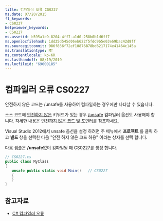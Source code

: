 ```yaml
---
title: 컴파일러 오류 CS0227
ms.date: 07/20/2015
f1_keywords:
- CS0227
helpviewer_keywords:
- CS0227
ms.assetid: b595a1c9-8204-4ff7-a1d0-258b0b1d6ff7
ms.openlocfilehash: 1dd25d545d06eb622f5fdd9b5e03e69bac42d8ff
ms.sourcegitcommit: 986f836f72ef10876878bd6217174e41464c145a
ms.translationtype: MT
ms.contentlocale: ko-KR
ms.lasthandoff: 08/19/2019
ms.locfileid: "69600185"
---
```

# <a name="compiler-error-cs0227"></a>컴파일러 오류 CS0227

안전하지 않은 코드는 /unsafe를 사용하여 컴파일하는 경우에만 나타날 수 있습니다.

소스 코드에 [안전하지 않은](../language-reference/keywords/unsafe.md) 키워드가 있는 경우 [/unsafe](../language-reference/compiler-options/unsafe-compiler-option.md) 컴파일러 옵션도 사용해야 합니다. 자세한 내용은 [안전하지 않은 코드 및 포인터](../programming-guide/unsafe-code-pointers/index.md)를 참조하세요.

Visual Studio 2012에서 unsafe 옵션을 설정 하려면 주 메뉴에서 **프로젝트** 를 클릭 하 고 **빌드** 창을 선택한 다음 "안전 하지 않은 코드 허용" 이라는 상자를 선택 합니다.

다음 샘플은 **/unsafe**없이 컴파일될 때 CS0227를 생성 합니다.

```csharp
// CS0227.cs
public class MyClass
{
   unsafe public static void Main()   // CS0227
   {
   }
}
```

## <a name="see-also"></a>참고자료

- [C# 컴파일러 오류](../language-reference/compiler-messages/index.md)
